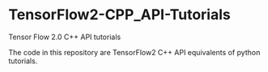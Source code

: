 # TensorFlow2-CPP_API-Tutorials
Tensor Flow 2.0 C++ API tutorials

The code in this repository are
TensorFlow2 C++ API equivalents of 
python tutorials.
